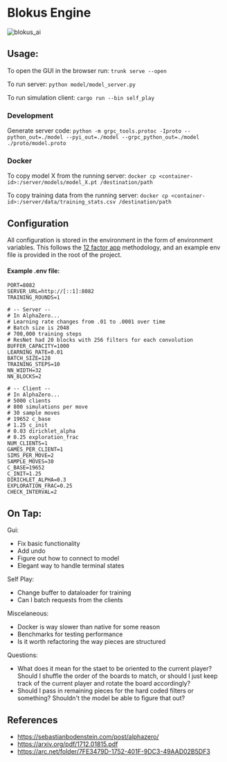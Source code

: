 # Blokus Engine
![blokus_ai](https://github.com/user-attachments/assets/17912e07-bb01-4b64-8e1d-c9ee468c1117)

## Usage:

To open the GUI in the browser run:
`trunk serve --open`

To run server:
`python model/model_server.py`

To run simulation client:
`cargo run --bin self_play`

### Development

Generate server code: `python -m grpc_tools.protoc -Iproto --python_out=./model --pyi_out=./model --grpc_python_out=./model ./proto/model.proto`

### Docker

To copy model X from the running server: `docker cp <container-id>:/server/models/model_X.pt /destination/path`

To copy training data from the running server: `docker cp <container-id>:/server/data/training_stats.csv /destination/path`


## Configuration

All configuration is stored in the environment in the form of environment variables. This follows the [12 factor app](https://12factor.net/config) methodology, and an example env file is provided in the root of the project.

#### Example .env file:

```
PORT=8082
SERVER_URL=http://[::1]:8082
TRAINING_ROUNDS=1

# -- Server --
# In AlphaZero...
# Learning rate changes from .01 to .0001 over time
# Batch size is 2048
# 700,000 training steps
# ResNet had 20 blocks with 256 filters for each convolution
BUFFER_CAPACITY=1000
LEARNING_RATE=0.01
BATCH_SIZE=128
TRAINING_STEPS=10
NN_WIDTH=32
NN_BLOCKS=2

# -- Client --
# In AlphaZero...
# 5000 clients
# 800 simulations per move
# 30 sample moves
# 19652 c_base
# 1.25 c_init
# 0.03 dirichlet_alpha
# 0.25 exploration_frac
NUM_CLIENTS=1
GAMES_PER_CLIENT=1
SIMS_PER_MOVE=2
SAMPLE_MOVES=30
C_BASE=19652
C_INIT=1.25
DIRICHLET_ALPHA=0.3
EXPLORATION_FRAC=0.25
CHECK_INTERVAL=2
```

## On Tap:

Gui:

- Fix basic functionality
- Add undo
- Figure out how to connect to model
- Elegant way to handle terminal states

Self Play:

- Change buffer to dataloader for training
- Can I batch requests from the clients

Miscelaneous:

- Docker is way slower than native for some reason
- Benchmarks for testing performance
- Is it worth refactoring the way pieces are structured

Questions:

- What does it mean for the staet to be oriented to the current player? Should I shuffle the order of the boards to match,
  or should I just keep track of the current player and rotate the board accordingly?
- Should I pass in remaining pieces for the hard coded filters or something? Shouldn't the model be able to figure that out?

## References

- https://sebastianbodenstein.com/post/alphazero/
- https://arxiv.org/pdf/1712.01815.pdf
- https://arc.net/folder/7FE3479D-1752-401F-9DC3-49AAD02B5DF3
